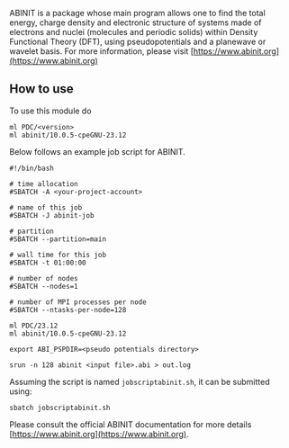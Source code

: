 ABINIT is a package whose main program allows one to find the total energy, charge density and electronic structure of systems made of electrons and nuclei (molecules and periodic solids) within Density Functional Theory (DFT), using pseudopotentials and a planewave or wavelet basis.
For more information, please visit [https://www.abinit.org](https://www.abinit.org)

## How to use

To use this module do

```
ml PDC/<version>
ml abinit/10.0.5-cpeGNU-23.12
```

Below follows an example job script for ABINIT.
```
#!/bin/bash

# time allocation
#SBATCH -A <your-project-account>

# name of this job
#SBATCH -J abinit-job

# partition
#SBATCH --partition=main

# wall time for this job
#SBATCH -t 01:00:00

# number of nodes
#SBATCH --nodes=1

# number of MPI processes per node
#SBATCH --ntasks-per-node=128

ml PDC/23.12
ml abinit/10.0.5-cpeGNU-23.12

export ABI_PSPDIR=<pseudo potentials directory>

srun -n 128 abinit <input file>.abi > out.log
```

Assuming the script is named ``jobscriptabinit.sh``, it can be submitted using:
```
sbatch jobscriptabinit.sh
```

Please consult the official ABINIT documentation for more details
[https://www.abinit.org](https://www.abinit.org).
